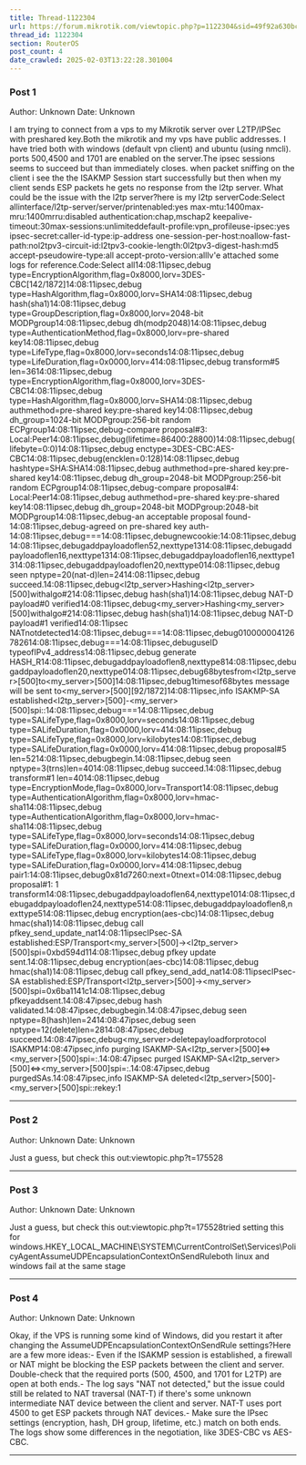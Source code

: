 ```yaml
---
title: Thread-1122304
url: https://forum.mikrotik.com/viewtopic.php?p=1122304&sid=49f92a630bc7970d8ca50523be880e8f#p1122304
thread_id: 1122304
section: RouterOS
post_count: 4
date_crawled: 2025-02-03T13:22:28.301004
---
```


### Post 1
Author: Unknown
Date: Unknown

I am trying to connect from a vps to my Mikrotik server over L2TP/IPSec with preshared key.Both the mikrotik and my vps have public addresses. I have tried both with windows (default vpn client) and ubuntu (using nmcli). ports 500,4500 and 1701 are enabled on the server.The ipsec sessions seems to succeed but than immediately closes. when packet sniffing on the client i see the the ISAKMP Session start successfully but then when my client sends ESP packets he gets no response from the l2tp server. What could be the issue with the l2tp server?here is my l2tp serverCode:Select allinterface/l2tp-server/server/printenabled:yes
                 max-mtu:1400max-mru:1400mrru:disabled
          authentication:chap,mschap2
       keepalive-timeout:30max-sessions:unlimiteddefault-profile:vpn_profileuse-ipsec:yes
            ipsec-secret:<secret>caller-id-type:ip-address
    one-session-per-host:noallow-fast-path:nol2tpv3-circuit-id:l2tpv3-cookie-length:0l2tpv3-digest-hash:md5
  accept-pseudowire-type:all
    accept-proto-version:allIv'e attached some logs for reference.Code:Select all14:08:11ipsec,debug type=EncryptionAlgorithm,flag=0x8000,lorv=3DES-CBC[142/1872]14:08:11ipsec,debug type=HashAlgorithm,flag=0x8000,lorv=SHA14:08:11ipsec,debug hash(sha1)14:08:11ipsec,debug type=GroupDescription,flag=0x8000,lorv=2048-bit MODPgroup14:08:11ipsec,debug dh(modp2048)14:08:11ipsec,debug type=AuthenticationMethod,flag=0x8000,lorv=pre-shared key14:08:11ipsec,debug type=LifeType,flag=0x8000,lorv=seconds14:08:11ipsec,debug type=LifeDuration,flag=0x0000,lorv=414:08:11ipsec,debug transform#5 len=3614:08:11ipsec,debug type=EncryptionAlgorithm,flag=0x8000,lorv=3DES-CBC14:08:11ipsec,debug type=HashAlgorithm,flag=0x8000,lorv=SHA14:08:11ipsec,debug authmethod=pre-shared key:pre-shared key14:08:11ipsec,debug dh_group=1024-bit MODPgroup:256-bit random ECPgroup14:08:11ipsec,debug-compare proposal#3: Local:Peer14:08:11ipsec,debug(lifetime=86400:28800)14:08:11ipsec,debug(lifebyte=0:0)14:08:11ipsec,debug enctype=3DES-CBC:AES-CBC14:08:11ipsec,debug(encklen=0:128)14:08:11ipsec,debug hashtype=SHA:SHA14:08:11ipsec,debug authmethod=pre-shared key:pre-shared key14:08:11ipsec,debug dh_group=2048-bit MODPgroup:256-bit random ECPgroup14:08:11ipsec,debug-compare proposal#4: Local:Peer14:08:11ipsec,debug authmethod=pre-shared key:pre-shared key14:08:11ipsec,debug dh_group=2048-bit MODPgroup:2048-bit MODPgroup14:08:11ipsec,debug-an acceptable proposal found-14:08:11ipsec,debug-agreed on pre-shared key auth-14:08:11ipsec,debug===14:08:11ipsec,debugnewcookie:14:08:11ipsec,debug<cookie>14:08:11ipsec,debugaddpayloadoflen52,nexttype1314:08:11ipsec,debugaddpayloadoflen16,nexttype1314:08:11ipsec,debugaddpayloadoflen16,nexttype1314:08:11ipsec,debugaddpayloadoflen20,nexttype014:08:11ipsec,debug seen nptype=20(nat-d)len=2414:08:11ipsec,debug succeed.14:08:11ipsec,debug<l2tp_server>Hashing<l2tp_server>[500]withalgo#214:08:11ipsec,debug hash(sha1)14:08:11ipsec,debug NAT-D payload#0 verified14:08:11ipsec,debug<my_server>Hashing<my_server>[500]withalgo#214:08:11ipsec,debug hash(sha1)14:08:11ipsec,debug NAT-D payload#1 verified14:08:11ipsec NATnotdetected14:08:11ipsec,debug===14:08:11ipsec,debug010000004126782614:08:11ipsec,debug===14:08:11ipsec,debuguseID typeofIPv4_address14:08:11ipsec,debug generate HASH_R14:08:11ipsec,debugaddpayloadoflen8,nexttype814:08:11ipsec,debugaddpayloadoflen20,nexttype014:08:11ipsec,debug68bytesfrom<l2tp_server>[500]to<my_server>[500]14:08:11ipsec,debug1timesof68bytes message will be sent to<my_server>[500][92/1872]14:08:11ipsec,info ISAKMP-SA established<l2tp_server>[500]-<my_server>[500]spi:<spi>:<cookie>14:08:11ipsec,debug===14:08:11ipsec,debug type=SALifeType,flag=0x8000,lorv=seconds14:08:11ipsec,debug type=SALifeDuration,flag=0x0000,lorv=414:08:11ipsec,debug type=SALifeType,flag=0x8000,lorv=kilobytes14:08:11ipsec,debug type=SALifeDuration,flag=0x0000,lorv=414:08:11ipsec,debug proposal#5 len=5214:08:11ipsec,debugbegin.14:08:11ipsec,debug seen nptype=3(trns)len=4014:08:11ipsec,debug succeed.14:08:11ipsec,debug transform#1 len=4014:08:11ipsec,debug type=EncryptionMode,flag=0x8000,lorv=Transport14:08:11ipsec,debug type=AuthenticationAlgorithm,flag=0x8000,lorv=hmac-sha114:08:11ipsec,debug type=AuthenticationAlgorithm,flag=0x8000,lorv=hmac-sha114:08:11ipsec,debug type=SALifeType,flag=0x8000,lorv=seconds14:08:11ipsec,debug type=SALifeDuration,flag=0x0000,lorv=414:08:11ipsec,debug type=SALifeType,flag=0x8000,lorv=kilobytes14:08:11ipsec,debug type=SALifeDuration,flag=0x0000,lorv=414:08:11ipsec,debug pair1:14:08:11ipsec,debug0x81d7260:next=0tnext=014:08:11ipsec,debug proposal#1: 1 transform14:08:11ipsec,debugaddpayloadoflen64,nexttype1014:08:11ipsec,debugaddpayloadoflen24,nexttype514:08:11ipsec,debugaddpayloadoflen8,nexttype514:08:11ipsec,debug encryption(aes-cbc)14:08:11ipsec,debug hmac(sha1)14:08:11ipsec,debug call pfkey_send_update_nat14:08:11ipsecIPsec-SA established:ESP/Transport<my_server>[500]-><l2tp_server>[500]spi=0xbd594d114:08:11ipsec,debug pfkey update sent.14:08:11ipsec,debug encryption(aes-cbc)14:08:11ipsec,debug hmac(sha1)14:08:11ipsec,debug call pfkey_send_add_nat14:08:11ipsecIPsec-SA established:ESP/Transport<l2tp_server>[500]-><my_server>[500]spi=0x6ba1141c14:08:11ipsec,debug pfkeyaddsent.14:08:47ipsec,debug hash validated.14:08:47ipsec,debugbegin.14:08:47ipsec,debug seen nptype=8(hash)len=2414:08:47ipsec,debug seen nptype=12(delete)len=2814:08:47ipsec,debug succeed.14:08:47ipsec,debug<my_server>deletepayloadforprotocol ISAKMP14:08:47ipsec,info purging ISAKMP-SA<l2tp_server>[500]<=><my_server>[500]spi=<spi>:<cookie>.14:08:47ipsec purged ISAKMP-SA<l2tp_server>[500]<=><my_server>[500]spi=<spi>:<cookie>.14:08:47ipsec,debug purgedSAs.14:08:47ipsec,info ISAKMP-SA deleted<l2tp_server>[500]-<my_server>[500]spi:<spi>:<cookie>rekey:1

---
### Post 2
Author: Unknown
Date: Unknown

Just a guess, but check this out:viewtopic.php?t=175528

---
### Post 3
Author: Unknown
Date: Unknown

Just a guess, but check this out:viewtopic.php?t=175528tried setting this for windows.HKEY_LOCAL_MACHINE\SYSTEM\CurrentControlSet\Services\PolicyAgentAssumeUDPEncapsulationContextOnSendRuleboth linux and windows fail at the same stage

---
### Post 4
Author: Unknown
Date: Unknown

Okay, if the VPS is running some kind of Windows, did you restart it after changing the AssumeUDPEncapsulationContextOnSendRule settings?Here are a few more ideas:- Even if the ISAKMP session is established, a firewall or NAT might be blocking the ESP packets between the client and server. Double-check that the required ports (500, 4500, and 1701 for L2TP) are open at both ends.- The log says "NAT not detected," but the issue could still be related to NAT traversal (NAT-T) if there's some unknown intermediate NAT device between the client and server. NAT-T uses port 4500 to get ESP packets through NAT devices.- Make sure the IPsec settings (encryption, hash, DH group, lifetime, etc.) match on both ends. The logs show some differences in the negotiation, like 3DES-CBC vs AES-CBC.

---
